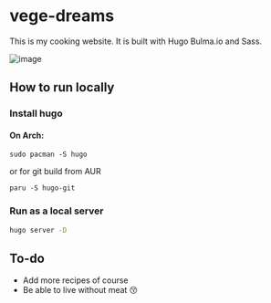 # vege-dreams
This is my cooking website. It is built with Hugo Bulma.io and Sass.

![image](vegedreams.png)

## How to run locally

### Install hugo
#### On Arch:
```
sudo pacman -S hugo
```
or for git build from AUR
```
paru -S hugo-git
```

### Run as a local server
``` bash
hugo server -D
```

## To-do
- Add more recipes of course
- Be able to live without meat 😚
